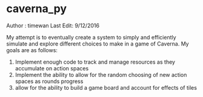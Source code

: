 # caverna_py

Author : timewan
Last Edit: 9/12/2016

My attempt is to eventually create a system to simply and efficiently simulate and explore different choices to make in a game of Caverna. My goals are as follows:

1. Implement enough code to track and manage resources as they accumulate on action spaces
2. Implement the ability to allow for the random choosing of new action spaces as rounds progress
3. allow for the ability to build a game board and account for effects of tiles


